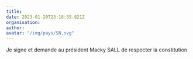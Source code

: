 ```yaml
---
title: 
date: 2023-01-20T23:18:39.821Z
organisation: 
author: 
avatar: "/img/pays/SN.svg"
---
```


Je signe et demande au président Macky SALL de respecter la constitution 